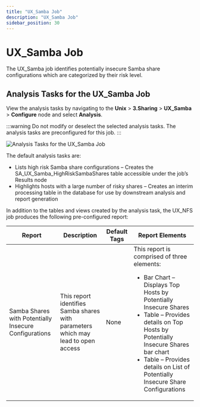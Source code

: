 ```yaml
---
title: "UX_Samba Job"
description: "UX_Samba Job"
sidebar_position: 30
---
```


# UX_Samba Job

The UX_Samba job identifies potentially insecure Samba share configurations which are categorized by
their risk level.

## Analysis Tasks for the UX_Samba Job

View the analysis tasks by navigating to the **Unix** > **3.Sharing** > **UX_Samba** > **Configure**
node and select **Analysis**.

:::warning
Do not modify or deselect the selected analysis tasks. The analysis tasks are
preconfigured for this job.
:::


![Analysis Tasks for the UX_Samba Job](/images/accessanalyzer/12.0/solutions/unix/sharing/sambaanalysis.webp)

The default analysis tasks are:

- Lists high risk Samba share configurations – Creates the SA_UX_Samba_HighRiskSambaShares table
  accessible under the job’s Results node
- Highlights hosts with a large number of risky shares – Creates an interim processing table in the
  database for use by downstream analysis and report generation

In addition to the tables and views created by the analysis task, the UX_NFS job produces the
following pre-configured report:

| Report                                                | Description                                                                       | Default Tags | Report Elements                                                                                                                                                                                                                                                                                          |
| ----------------------------------------------------- | --------------------------------------------------------------------------------- | ------------ | -------------------------------------------------------------------------------------------------------------------------------------------------------------------------------------------------------------------------------------------------------------------------------------------------------- |
| Samba Shares with Potentially Insecure Configurations | This report identifies Samba shares with parameters which may lead to open access | None         | This report is comprised of three elements: <ul><li>Bar Chart – Displays Top Hosts by Potentially Insecure Shares</li><li>Table – Provides details on Top Hosts by Potentially Insecure Shares bar chart</li><li>Table – Provides details on List of Potentially Insecure Share Configurations</li></ul> |
